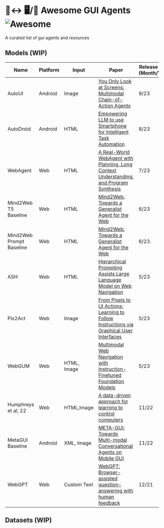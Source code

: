 # 🔮↔ 🖥️/📱 Awesome GUI Agents ![Awesome](https://awesome.re/badge.svg)
A curated list of gui agents and resources

## Models (WIP)
| Name | Platform | Input | Paper | Release Date (Month/Year) |
| --- | --- | --- | --- | --- |
| AutoUI | Android | Image | [You Only Look at Screens: Multimodal Chain-of-Action Agents](https://arxiv.org/abs/2309.11436) | 9/23 |
| AutoDroid | Android | HTML | [Empowering LLM to use Smartphone for Intelligent Task Automation](https://arxiv.org/abs/2308.15272) | 8/23 |
| WebAgent | Web | HTML | [A Real-World WebAgent with Planning, Long Context Understanding, and Program Synthesis](https://arxiv.org/abs/2307.12856) | 7/23 |
| Mind2Web T5 Baseline | Web | HTML | [Mind2Web: Towards a Generalist Agent for the Web](https://arxiv.org/abs/2306.06070) | 6/23 |
| Mind2Web Prompt Baseline | Web | HTML | [Mind2Web: Towards a Generalist Agent for the Web](https://arxiv.org/abs/2306.06070) | 6/23 |
| ASH | Web | HTML | [Hierarchical Prompting Assists Large Language Model on Web Navigation](https://arxiv.org/abs/2305.14257) | 5/23 |
| Pix2Act | Web | Image | [From Pixels to UI Actions: Learning to Follow Instructions via Graphical User Interfaces](https://arxiv.org/abs/2306.00245) | 5/23 |
| WebGUM | Web | HTML, Image | [Multimodal Web Navigation with Instruction-Finetuned Foundation Models](https://arxiv.org/abs/2305.11854) | 5/23 |
| Humphreys et al, 22 | Web | HTML,Image | [A data-driven approach for learning to control computers](https://arxiv.org/abs/2202.08137) | 11/22 |
| MetaGUI Baseline | Android | XML, Image | [META-GUI: Towards Multi-modal Conversational Agents on Mobile GUI](https://arxiv.org/abs/2205.11029) | 11/22 |
| WebGPT | Web | Custom Text | [WebGPT: Browser-assisted question-answering with human feedback](https://arxiv.org/abs/2112.09332) | 12/21 |

## Datasets (WIP)
